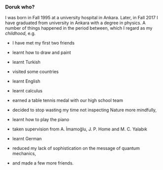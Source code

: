 ### Doruk who?

I was born in Fall 1995 at a university hospital in Ankara. Later, in Fall 2017 I have graduated from university in Ankara with a degree in physics. A number of things happened in the period between, which I regard as my _childhood_, e.g.

* I have met my first two friends

* learnt how to draw and paint

* learnt Turkish

* visited some countries

* learnt English

* learnt calculus

* earned a table tennis medal with our high school team

* decided to stop wasting my time not inspecting Nature more mindfully,

* learnt how to play the piano

* taken supervision from A. İmamoğlu, J. P. Home and M. C. Yalabık

* learnt German

* reduced my lack of sophistication on the message of quantum mechanics,

* and made a few more friends.
